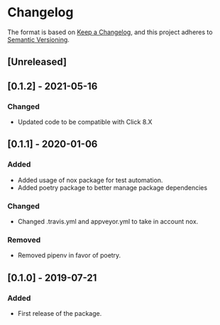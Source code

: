 # Changelog

The format is based on [Keep a Changelog](https://keepachangelog.com/en/1.0.0/),
and this project adheres to [Semantic Versioning](https://semver.org/spec/v2.0.0.html).

## [Unreleased]

## [0.1.2] - 2021-05-16

### Changed

- Updated code to be compatible with Click 8.X

## [0.1.1] - 2020-01-06

### Added
- Added usage of nox package for test automation.
- Added poetry package to better manage package dependencies

### Changed
- Changed .travis.yml and appveyor.yml to take in account nox.

### Removed
- Removed pipenv in favor of poetry.

## [0.1.0] - 2019-07-21

### Added
- First release of the package.
